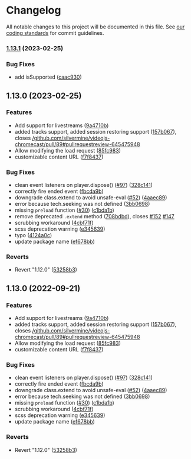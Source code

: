 # Changelog

All notable changes to this project will be documented in this file.
See [our coding standards][commit-messages] for commit guidelines.

### [1.13.1](https://github.com/guaclive/videojs-chromecast/compare/v1.13.0...v1.13.1) (2023-02-25)


### Bug Fixes

* add isSupported ([caac930](https://github.com/guaclive/videojs-chromecast/commit/caac930d00436f188c0542af46de78f135a3b9e2))


## 1.13.0 (2023-02-25)


### Features

* Add support for livestreams ([9a4710b](https://github.com/guaclive/videojs-chromecast/commit/9a4710b3dcc7afa0ec16dabe4893d6d302d9abe6))
* added tracks support, added session restoring support ([157b067](https://github.com/guaclive/videojs-chromecast/commit/157b067da97e2b3dcff8adc61666d3c5bd899cb2)), closes [/github.com/silvermine/videojs-chromecast/pull/89#pullrequestreview-645475948](https://github.com/guaclive//github.com/silvermine/videojs-chromecast/pull/89/issues/pullrequestreview-645475948)
* Allow modifying the load request ([85fc983](https://github.com/guaclive/videojs-chromecast/commit/85fc983acfa8ed961166879630b4d372b5f1c00b))
* customizable content URL ([f7f8437](https://github.com/guaclive/videojs-chromecast/commit/f7f84379ef75cfa1553b112b5e2782458a218861))


### Bug Fixes

* clean event listeners on player.dispose() ([#97](https://github.com/guaclive/videojs-chromecast/issues/97)) ([328c141](https://github.com/guaclive/videojs-chromecast/commit/328c141f4cf3ce65492b6beb511b0592585aefcd))
* correctly fire ended event ([fbcda9b](https://github.com/guaclive/videojs-chromecast/commit/fbcda9bee7774d1d62236d59c34ecb8f1d8cdf1e))
* downgrade class.extend to avoid unsafe-eval ([#52](https://github.com/guaclive/videojs-chromecast/issues/52)) ([4aaec89](https://github.com/guaclive/videojs-chromecast/commit/4aaec8900a865cb19f6e7df51a507b12bb6a48d7))
* error because tech.seeking was not defined ([3bb0698](https://github.com/guaclive/videojs-chromecast/commit/3bb06984edee57997436ac89f714274779d11731))
* missing `preload` function ([#30](https://github.com/guaclive/videojs-chromecast/issues/30)) ([c1bda1b](https://github.com/guaclive/videojs-chromecast/commit/c1bda1b59d93958f5b51fc3f857cdabf70e03a3e))
* remove deprecated `.extend` method ([708bdbd](https://github.com/guaclive/videojs-chromecast/commit/708bdbd23526aa041d784c63af3aadc0b769004e)), closes [#152](https://github.com/guaclive/videojs-chromecast/issues/152) [#147](https://github.com/guaclive/videojs-chromecast/issues/147)
* scrubbing workaround ([4cbf71f](https://github.com/guaclive/videojs-chromecast/commit/4cbf71f0a05958df2a8f8d95540350caac1b15e7))
* scss deprecation warning ([e345639](https://github.com/guaclive/videojs-chromecast/commit/e34563986162b66955a0ce8147387755f49e40b3))
* typo ([4124a0c](https://github.com/guaclive/videojs-chromecast/commit/4124a0c3b691aa5062825bd6cb88892212caa882))
* update package name ([ef678bb](https://github.com/guaclive/videojs-chromecast/commit/ef678bb40eaf0b0af504df5bc184c6eae048619f))


### Reverts

* Revert "1.12.0" ([53258b3](https://github.com/guaclive/videojs-chromecast/commit/53258b34f8c9c35c814c0c06a5cf655f38f9f323))


## 1.13.0 (2022-09-21)


### Features

* Add support for livestreams ([9a4710b](https://github.com/guaclive/videojs-chromecast/commit/9a4710b3dcc7afa0ec16dabe4893d6d302d9abe6))
* added tracks support, added session restoring support ([157b067](https://github.com/guaclive/videojs-chromecast/commit/157b067da97e2b3dcff8adc61666d3c5bd899cb2)), closes [/github.com/silvermine/videojs-chromecast/pull/89#pullrequestreview-645475948](https://github.com/guaclive//github.com/silvermine/videojs-chromecast/pull/89/issues/pullrequestreview-645475948)
* Allow modifying the load request ([85fc983](https://github.com/guaclive/videojs-chromecast/commit/85fc983acfa8ed961166879630b4d372b5f1c00b))
* customizable content URL ([f7f8437](https://github.com/guaclive/videojs-chromecast/commit/f7f84379ef75cfa1553b112b5e2782458a218861))


### Bug Fixes

* clean event listeners on player.dispose() ([#97](https://github.com/guaclive/videojs-chromecast/issues/97)) ([328c141](https://github.com/guaclive/videojs-chromecast/commit/328c141f4cf3ce65492b6beb511b0592585aefcd))
* correctly fire ended event ([fbcda9b](https://github.com/guaclive/videojs-chromecast/commit/fbcda9bee7774d1d62236d59c34ecb8f1d8cdf1e))
* downgrade class.extend to avoid unsafe-eval ([#52](https://github.com/guaclive/videojs-chromecast/issues/52)) ([4aaec89](https://github.com/guaclive/videojs-chromecast/commit/4aaec8900a865cb19f6e7df51a507b12bb6a48d7))
* error because tech.seeking was not defined ([3bb0698](https://github.com/guaclive/videojs-chromecast/commit/3bb06984edee57997436ac89f714274779d11731))
* missing `preload` function ([#30](https://github.com/guaclive/videojs-chromecast/issues/30)) ([c1bda1b](https://github.com/guaclive/videojs-chromecast/commit/c1bda1b59d93958f5b51fc3f857cdabf70e03a3e))
* scrubbing workaround ([4cbf71f](https://github.com/guaclive/videojs-chromecast/commit/4cbf71f0a05958df2a8f8d95540350caac1b15e7))
* scss deprecation warning ([e345639](https://github.com/guaclive/videojs-chromecast/commit/e34563986162b66955a0ce8147387755f49e40b3))
* update package name ([ef678bb](https://github.com/guaclive/videojs-chromecast/commit/ef678bb40eaf0b0af504df5bc184c6eae048619f))


### Reverts

* Revert "1.12.0" ([53258b3](https://github.com/guaclive/videojs-chromecast/commit/53258b34f8c9c35c814c0c06a5cf655f38f9f323))


[commit-messages]: https://github.com/silvermine/silvermine-info/blob/master/commit-history.md#commit-messages
